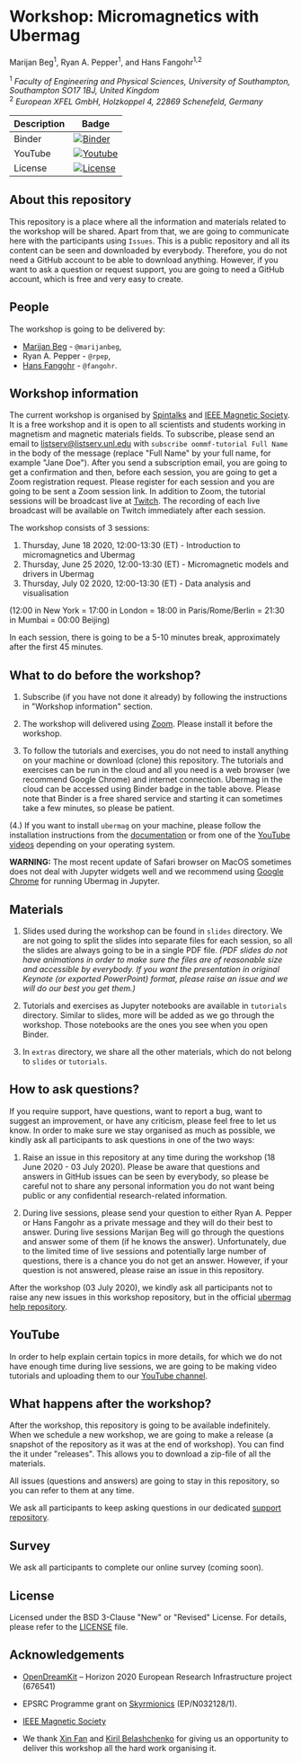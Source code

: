 # Workshop: Micromagnetics with Ubermag
Marijan Beg<sup>1</sup>, Ryan A. Pepper<sup>1</sup>, and Hans Fangohr<sup>1,2</sup>

<sup>1</sup> *Faculty of Engineering and Physical Sciences, University of Southampton, Southampton SO17 1BJ, United Kingdom*  
<sup>2</sup> *European XFEL GmbH, Holzkoppel 4, 22869 Schenefeld, Germany*  

| Description | Badge |
| --- | --- |
| Binder | [![Binder](https://mybinder.org/badge_logo.svg)](https://mybinder.org/v2/gh/ubermag/workshop/2020-06-18_2020-07-02?labpath=tutorials%2Findex.ipynb) |
| YouTube | [![Youtube](https://img.shields.io/badge/YouTube-ubermag-red)](https://www.youtube.com/channel/UC7MSqVQSMFV42R1jAYmKGLg) |
| License | [![License](https://img.shields.io/badge/License-BSD%203--Clause-blue.svg)](https://opensource.org/licenses/BSD-3-Clause) |

## About this repository

This repository is a place where all the information and materials related to
the workshop will be shared. Apart from that, we are going to communicate here
with the participants using `Issues`. This is a public repository and all its
content can be seen and downloaded by everybody. Therefore, you do not need a
GitHub account to be able to download anything. However, if you want to ask a
question or request support, you are going to need a GitHub account, which is
free and very easy to create.

## People

The workshop is going to be delivered by:

  - [Marijan Beg](https://cmg.soton.ac.uk/people/mb1a15/) - `@marijanbeg`,
  - Ryan A. Pepper - `@rpep`,
  - [Hans Fangohr](https://fangohr.github.io) - `@fangohr`.

## Workshop information

The current workshop is organised by [Spintalks](https://www.spintalks.org/home)
and [IEEE Magnetic Society](http://www.ieeemagnetics.org). It is a free workshop
and it is open to all scientists and students working in magnetism and magnetic
materials fields. To subscribe, please send an email to
[listserv@listserv.unl.edu](listserv@listserv.unl.edu) with `subscribe
oommf-tutorial Full Name` in the body of the message (replace "Full Name" by
your full name, for example "Jane Doe"). After you send a subscription email,
you are going to get a confirmation and then, before each session, you are going
to get a Zoom registration request. Please register for each session and you are
going to be sent a Zoom session link. In addition to Zoom, the tutorial sessions
will be broadcast live at [Twitch](https://www.twitch.tv/onlinespintronics). The
recording of each live broadcast will be available on Twitch immediately after
each session.

The workshop consists of 3 sessions:

1. Thursday, June 18 2020, 12:00-13:30 (ET) - Introduction to micromagnetics and Ubermag  
2. Thursday, June 25 2020, 12:00-13:30 (ET) - Micromagnetic models and drivers
   in Ubermag
3. Thursday, July 02 2020, 12:00-13:30 (ET) - Data analysis and visualisation

(12:00 in New York = 17:00 in London = 18:00 in Paris/Rome/Berlin = 21:30 in
Mumbai = 00:00 Beijing)

In each session, there is going to be a 5-10 minutes break, approximately after
the first 45 minutes.

## What to do before the workshop?

1. Subscribe (if you have not done it already) by following the instructions in
   "Workshop information" section.

2. The workshop will delivered using [Zoom](https://zoom.us). Please install it
   before the workshop.

3. To follow the tutorials and exercises, you do not need to install anything on
   your machine or download (clone) this repository. The tutorials and exercises
   can be run in the cloud and all you need is a web browser (we recommend
   Google Chrome) and internet connection. Ubermag in the cloud can be accessed
   using Binder badge in the table above. Please note that Binder is a free
   shared service and starting it can sometimes take a few minutes, so please be
   patient.

(4.) If you want to install `ubermag` on your machine, please follow the
installation instructions from the
[documentation](https://ubermag.readthedocs.io/en/latest/ipynb/installation-testing-update.html)
or from one of the [YouTube
videos](https://www.youtube.com/playlist?list=PL4PY0wNkaCWzy2kbhkp3NtZJNRvtPddLC)
depending on your operating system.

**WARNING:** The most recent update of Safari browser on MacOS sometimes does
not deal with Jupyter widgets well and we recommend using [Google
Chrome](https://www.google.com/chrome/) for running Ubermag in Jupyter.

## Materials

1. Slides used during the workshop can be found in `slides` directory. We are
not going to split the slides into separate files for each session, so all the
slides are always going to be in a single PDF file. *(PDF slides do not have
animations in order to make sure the files are of reasonable size and accessible
by everybody. If you want the presentation in original Keynote (or exported
PowerPoint) format, please raise an issue and we will do our best you get
them.)*

2. Tutorials and exercises as Jupyter notebooks are available in `tutorials`
   directory. Similar to slides, more will be added as we go through the
   workshop. Those notebooks are the ones you see when you open Binder.

3. In `extras` directory, we share all the other materials, which do not belong
   to `slides` or `tutorials`.

## How to ask questions?

If you require support, have questions, want to report a bug, want to suggest an
improvement, or have any criticism, please feel free to let us know. In order to
make sure we stay organised as much as possible, we kindly ask all participants
to ask questions in one of the two ways:

1. Raise an issue in this repository at any time during the workshop (18 June
   2020 - 03 July 2020). Please be aware that questions and answers in GitHub
   issues can be seen by everybody, so please be careful not to share any
   personal information you do not want being public or any confidential
   research-related information.

2. During live sessions, please send your question to either Ryan A. Pepper or
   Hans Fangohr as a private message and they will do their best to answer.
   During live sessions Marijan Beg will go through the questions and answer
   some of them (if he knows the answer). Unfortunately, due to the limited time
   of live sessions and potentially large number of questions, there is a chance
   you do not get an answer. However, if your question is not answered, please
   raise an issue in this repository.

After the workshop (03 July 2020), we kindly ask all participants not to raise
any new issues in this workshop repository, but in the official [ubermag help
repository](https://github.com/ubermag/help).

## YouTube

In order to help explain certain topics in more details, for which we do not
have enough time during live sessions, we are going to be making video tutorials
and uploading them to our [YouTube
channel](https://www.youtube.com/channel/UC7MSqVQSMFV42R1jAYmKGLg).

## What happens after the workshop?

After the workshop, this repository is going to be available indefinitely. When
we schedule a new workshop, we are going to make a release (a snapshot of the
repository as it was at the end of workshop). You can find the it under
"releases". This allows you to download a zip-file of all the materials.

All issues (questions and answers) are going to stay in this repository, so you
can refer to them at any time.

We ask all participants to keep asking questions in our dedicated [support
repository](https://github.com/ubermag/help).

## Survey

We ask all participants to complete our online survey (coming soon).

## License

Licensed under the BSD 3-Clause "New" or "Revised" License. For details, please
refer to the [LICENSE](LICENSE) file.

## Acknowledgements

- [OpenDreamKit](http://opendreamkit.org/) – Horizon 2020 European Research
  Infrastructure project (676541)

- EPSRC Programme grant on [Skyrmionics](http://www.skyrmions.ac.uk)
  (EP/N032128/1).

- [IEEE Magnetic Society](http://www.ieeemagnetics.org)

- We thank [Xin Fan](https://sites.google.com/view/xinfan/people) and [Kiril
  Belashchenko](http://physics.unl.edu/belashchenko/) for giving us an
  opportunity to deliver this workshop all the hard work organising it.
